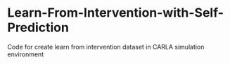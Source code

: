 # Learn-From-Intervention-with-Self-Prediction
Code for create learn from intervention dataset in CARLA simulation environment 
